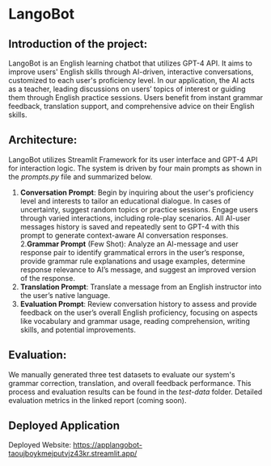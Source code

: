 # LangoBot
## Introduction of the project:
LangoBot is an English learning chatbot that utilizes GPT-4 API. It aims to improve users' English skills through AI-driven, interactive conversations, customized to each user's proficiency level. In our application, the AI acts as a teacher, leading discussions on users’ topics of interest or guiding them through English practice sessions. Users benefit from instant grammar feedback, translation support, and comprehensive advice on their English skills.

## Architecture:
LangoBot utilizes Streamlit Framework for its user interface and GPT-4 API for interaction logic. The system is driven by four main prompts as shown in the *prompts.py* file and summarized below. 
1. **Conversation Prompt**: Begin by inquiring about the user's proficiency level and interests to tailor an educational dialogue. In cases of uncertainty, suggest random topics or practice sessions. Engage users through varied interactions, including role-play scenarios. All AI-user messages history is saved and repeatedly sent to GPT-4 with this prompt to generate context-aware AI conversation responses.
2.**Grammar Prompt** (Few Shot): Analyze an AI-message and user response pair to identify grammatical errors in the user’s response, provide grammar rule explanations and usage examples, determine response relevance to AI’s message, and suggest an improved version of the response.
3. **Translation Prompt**: Translate a message from an English instructor into the user’s native language.
4. **Evaluation Prompt**: Review conversation history to assess and provide feedback on the user’s overall English proficiency, focusing on aspects like vocabulary and grammar usage, reading comprehension, writing skills, and potential improvements.

## Evaluation:
We manually generated three test datasets to evaluate our system's grammar correction, translation, and overall feedback performance. This process and evaluation results can be found in the *test-data* folder. Detailed evaluation metrics in the linked report (coming soon).

## Deployed Application
Deployed Website: https://applangobot-taoujboykmejputvjz43kr.streamlit.app/
